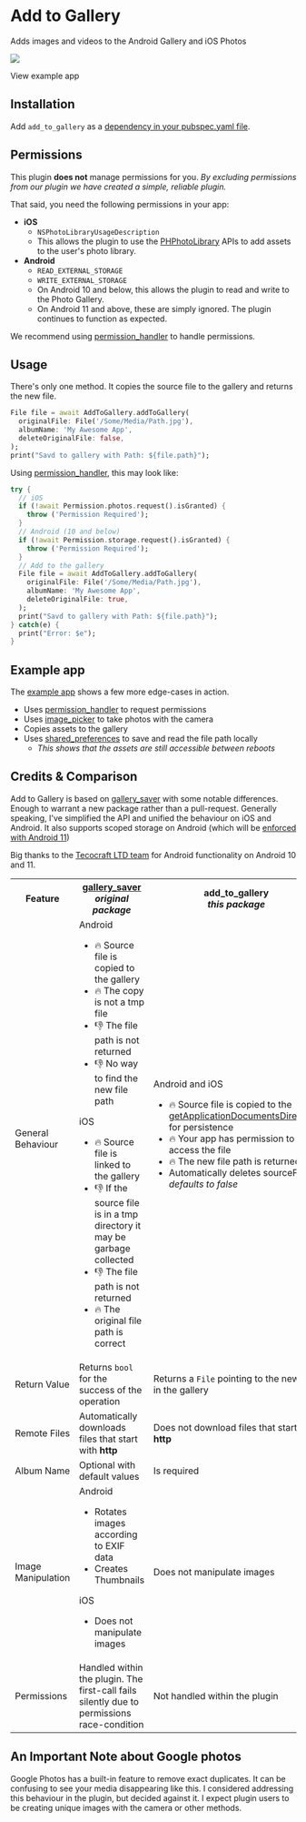 # Add to Gallery

Adds images and videos to the Android Gallery and iOS Photos

<a href="https://youtu.be/TUq8rw1LuXc">
  <img src="https://flowmobile.imgix.net/users/NM99Dl5xszYqmKfU8X1Y17oEqg93/uploads/XFMKOvCYmwy64OCItDQ2/Flutter%20__%20Add%20To%20Gallery%20Package%202-22%20screenshot.png">
</a>

View example app

## Installation

Add `add_to_gallery` as a [dependency in your pubspec.yaml file](https://flutter.io/platform-plugins/).

## Permissions

This plugin **does not** manage permissions for you. _By excluding permissions from our plugin we have created a simple, reliable plugin._

That said, you need the following permissions in your app:

* **iOS**
  * `NSPhotoLibraryUsageDescription`
  * This allows the plugin to use the [PHPhotoLibrary](https://developer.apple.com/documentation/photokit/phphotolibrary/) APIs to add assets to the user's photo library.
* **Android**
  * `READ_EXTERNAL_STORAGE`
  * `WRITE_EXTERNAL_STORAGE`
  * On Android 10 and below, this allows the plugin to read and write to the Photo Gallery.
  * On Android 11 and above, these are simply ignored. The plugin continues to function as expected.

We recommend using [permission_handler](https://pub.dev/packages/permission_handler) to handle permissions.

## Usage

There's only one method. It copies the source file to the gallery and returns the new file.

```dart
File file = await AddToGallery.addToGallery(
  originalFile: File('/Some/Media/Path.jpg'),
  albumName: 'My Awesome App',
  deleteOriginalFile: false,
);
print("Savd to gallery with Path: ${file.path}");
```

Using [permission_handler](https://pub.dev/packages/permission_handler), this may look like:

```dart
try {
  // iOS
  if (!await Permission.photos.request().isGranted) {
    throw ('Permission Required');
  }
  // Android (10 and below)
  if (!await Permission.storage.request().isGranted) {
    throw ('Permission Required');
  }
  // Add to the gallery
  File file = await AddToGallery.addToGallery(
    originalFile: File('/Some/Media/Path.jpg'),
    albumName: 'My Awesome App',
    deleteOriginalFile: true,
  );
  print("Savd to gallery with Path: ${file.path}");
} catch(e) {
  print("Error: $e");
}
```

## Example app

The [example app](/example) shows a few more edge-cases in action.

* Uses [permission_handler](https://pub.dev/packages/permission_handler) to request permissions
* Uses [image_picker](https://pub.dev/packages/image_picker) to take photos with the camera
* Copies assets to the gallery
* Uses [shared_preferences](https://pub.dev/packages/shared_preferences) to save and read the file path locally
  * _This shows that the assets are still accessible between reboots_

## Credits & Comparison

Add to Gallery is based on [gallery_saver](https://pub.dev/packages/gallery_saver) with some notable differences. Enough to warrant a new package rather than a pull-request. Generally speaking, I've simplified the API and unified the behaviour on iOS and Android. It also supports scoped storage on Android (which will be [enforced with Android 11](https://developer.android.com/about/versions/11/privacy/storage))

Big thanks to the [Tecocraft LTD team](https://www.tecocraft.co.uk/) for Android functionality on Android 10 and 11.

<table>
  <tr>
    <th>Feature</th>
    <th>
      <a href="https://pub.dev/packages/gallery_saver">gallery_saver</a>
      <br>
      <em>original package</em>
    </th>
    <th>
      <strong>add_to_gallery</strong>
      <br>
      <em>this package</em>
    </th>
  </tr>
  <tr>
    <td>General Behaviour</td>
    <td>
      Android
      <ul>
        <li>🔥 Source file is copied to the gallery</li>
        <li>🔥 The copy is not a tmp file</li>
        <li>👎 The file path is not returned</li>
        <li>👎 No way to find the new file path</li>
      </ul>
      iOS
      <ul>
        <li>🔥 Source file is linked to the gallery</li>
        <li>👎 If the source file is in a tmp directory it may be garbage collected</li>
        <li>👎 The file path is not returned</li>
        <li>🔥 The original file path is correct</li>
      </ul>
    </td>
    <td>
      Android and iOS
      <ul>
        <li>🔥 Source file is copied to the <a href="https://pub.dev/documentation/path_provider/latest/path_provider/getApplicationDocumentsDirectory.html">getApplicationDocumentsDirectory</a> for persistence</li>
        <li>🔥 Your app has permission to access the file</li>
        <li>🔥 The new file path is returned</li>
        <li>Automatically deletes sourceFile - <em>defaults to false</em></li>
      </ul>
    </td>
  </tr>
  <tr>
    <td>Return Value</td>
    <td>Returns <code>bool</code> for the success of the operation</ul>
    </td>
    <td>Returns a <code>File</code> pointing to the new file in the gallery</td>
  </tr>
  <tr>
    <td>Remote Files</td>
    <td>Automatically downloads files that start with <strong>http</strong></td>
    <td>Does not download files that start with <strong>http</strong></td>
  </tr>
  <tr>
    <td>Album Name</td>
    <td>Optional with default values</td>
    <td>Is required</td>
  </tr>
  <tr>
    <td>Image Manipulation</td>
    <td>
      Android
      <ul>
        <li>Rotates images according to EXIF data</li>
        <li>Creates Thumbnails</li>
      </ul>
      iOS
      <ul>
        <li>Does not manipulate images</li>
      </ul>
    </td>
    <td>Does not manipulate images</td>
  </tr>
  <tr>
    <td>Permissions</td>
    <td>Handled within the plugin. The first-call fails silently due to permissions race-condition</td>
    <td>Not handled within the plugin</td>
  </tr>
</table>

## An Important Note about Google photos

Google Photos has a built-in feature to remove exact duplicates. It can be confusing to see your media disappearing like this. I considered addressing this behaviour in the plugin, but decided against it. I expect plugin users to be creating unique images with the camera or other methods.
